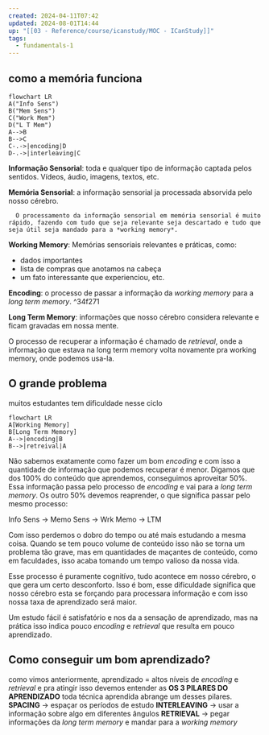 ```yaml
---
created: 2024-04-11T07:42
updated: 2024-08-01T14:44
up: "[[03 - Reference/course/icanstudy/MOC - ICanStudy]]"
tags:
  - fundamentals-1
---
```

## como a memória funciona
```mermaid
flowchart LR
A("Info Sens")
B("Mem Sens")
C("Work Mem")
D("L T Mem")
A-->B
B-->C
C-.->|encoding|D
D-.->|interleaving|C
```

**Informação Sensorial**: toda e qualquer tipo de informação captada pelos sentidos. Vídeos, áudio, imagens, textos, etc.

**Memória Sensorial**: a informação sensorial ja  processada absorvida pelo nosso cérebro.

      O processamento da informação sensorial em memória sensorial é muito rápido, fazendo com tudo que seja relevante seja descartado e tudo que seja útil seja mandado para a *working memory*.

**Working Memory**: Memórias sensoriais 
relevantes e práticas, como: 
- dados importantes 
- lista de compras que anotamos na cabeça
- um fato interessante que experienciou, etc.

**Encoding**: o processo de passar a informação da *working memory* para a *long term memory*. ^34f271

**Long Term Memory**: informações que nosso cérebro considera relevante e ficam gravadas em nossa mente.

O processo de recuperar a informação é chamado de *retrieval*, onde a informação que estava na long term memory volta novamente pra working memory,  onde podemos usa-la.

## O grande problema
muitos estudantes tem dificuldade nesse ciclo
```mermaid
flowchart LR
A[Working Memory]
B[Long Term Memory]
A-->|encoding|B
B-->|retreival|A
```
Não sabemos exatamente como fazer um bom *encoding* e com isso a quantidade de informação que podemos recuperar é menor.
Digamos que dos 100% do conteúdo que aprendemos, conseguimos aproveitar 50%. Essa informação passa pelo processo de *encoding* e vai para a *long term memory*. Os outro 50% devemos reaprender, o que significa passar pelo mesmo processo: 

Info Sens -> Memo Sens -> Wrk Memo -> LTM

Com isso perdemos o dobro do tempo ou até mais estudando a mesma coisa. Quando se tem pouco volume de conteúdo isso não se torna um problema tão grave, mas em quantidades de maçantes de conteúdo, como em faculdades, isso acaba tomando um tempo valioso da nossa vida.

Esse processo é puramente cognitívo, tudo acontece em nosso cérebro, o que gera um certo desconforto. Isso é bom, esse dificuldade significa que nosso cérebro esta se forçando para processara informação e com isso nossa taxa de aprendizado será maior.

Um estudo fácil é satisfatório e nos da a sensação de aprendizado, mas na prática isso indica pouco *encoding* e *retrieval* que resulta em pouco aprendizado.

## Como conseguir um bom aprendizado?
como vimos anteriormente, aprendizado = altos níveis de *encoding* e *retrieval* e pra atingir isso devemos entender as **OS 3 PILARES DO APRENDIZADO**
toda técnica aprendida abrange um desses pilares.
**SPACING** -> espaçar os períodos de estudo
**INTERLEAVING** -> usar a informação sobre algo em diferentes ângulos 
**RETRIEVAL** -> pegar informações da *long term memory* e mandar para a  *working memory*

